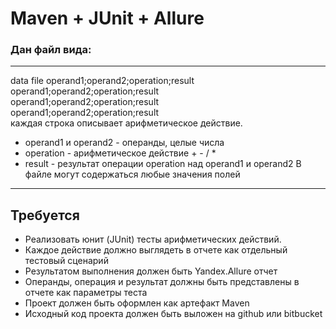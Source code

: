 # Maven + JUnit + Allure #

### Дан файл вида: ###
***
data file
operand1;operand2;operation;result  
operand1;operand2;operation;result  
operand1;operand2;operation;result  
operand1;operand2;operation;result  
каждая строка описывает арифметическое действие.   
*	operand1 и operand2 - операнды, целые числа
*	operation - арифметическое действие + - / *
*	result - результат операции operation над operand1 и operand2
В файле могут содержаться любые значения полей
***
## Требуется ##
*	Реализовать юнит (JUnit) тесты арифметических действий.
*	Каждое действие должно выглядеть в отчете как отдельный тестовый сценарий
*	Результатом выполнения должен быть Yandex.Allure отчет
*	Операнды, операция и результат должны быть представлены в отчете как параметры теста
*	Проект должен быть оформлен как артефакт Maven
*	Исходный код проекта должен быть выложен на github или bitbucket
